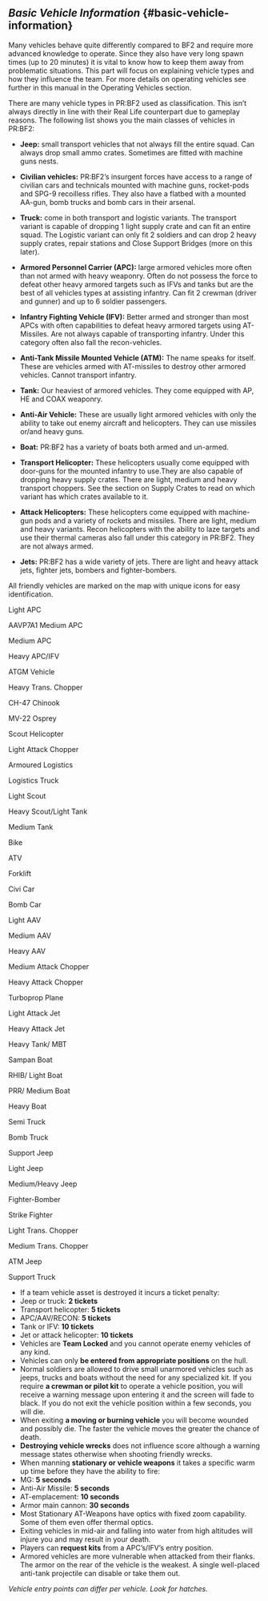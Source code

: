## _Basic Vehicle Information_ {#basic-vehicle-information}

Many vehicles behave quite differently compared to BF2 and require more advanced knowledge to operate. Since they also have very long spawn times (up to 20 minutes) it is vital to know how to keep them away from problematic situations. This part will focus on explaining vehicle types and how they influence the team. For more details on operating vehicles see further in this manual in the Operating Vehicles section.

There are many vehicle types in PR:BF2 used as classification. This isn’t always directly in line with their Real Life counterpart due to gameplay reasons. The following list shows you the main classes of vehicles in PR:BF2:

*   **Jeep:** small transport vehicles that not always fill the entire squad. Can always drop small ammo crates. Sometimes are fitted with machine guns nests.
*   **Civilian vehicles:** PR:BF2’s insurgent forces have access to a range of civilian cars and technicals mounted with machine guns, rocket-pods and SPG-9 recoilless rifles. They also have a flatbed with a mounted AA-gun, bomb trucks and bomb cars in their arsenal.
*   **Truck:** come in both transport and logistic variants. The transport variant is capable of dropping 1 light supply crate and can fit an entire squad. The Logistic variant can only fit 2 soldiers and can drop 2 heavy supply crates, repair stations and Close Support Bridges (more on this later).
*   **Armored Personnel Carrier (APC):** large armored vehicles more often than not armed with heavy weaponry. Often do not possess the force to defeat other heavy armored targets such as IFVs and tanks but are the best of all vehicles types at assisting infantry. Can fit 2 crewman (driver and gunner) and up to 6 soldier passengers.
*   **Infantry Fighting Vehicle (IFV):** Better armed and stronger than most APCs with often capabilities to defeat heavy armored targets using AT-Missiles. Are not always capable of transporting infantry. Under this category often also fall the recon-vehicles.
*   **Anti-Tank Missile Mounted Vehicle (ATM):** The name speaks for itself. These are vehicles armed with AT-missiles to destroy other armored vehicles. Cannot transport infantry.

*   **Tank:** Our heaviest of armored vehicles. They come equipped with AP, HE and COAX weaponry.
*   **Anti-Air Vehicle:** These are usually light armored vehicles with only the ability to take out enemy aircraft and helicopters. They can use missiles or/and heavy guns.
*   **Boat:** PR:BF2 has a variety of boats both armed and un-armed.
*   **Transport Helicopter:** These helicopters usually come equipped with door-guns for the mounted infantry to use.They are also capable of dropping heavy supply crates. There are light, medium and heavy transport choppers. See the section on Supply Crates to read on which variant has which crates available to it.
*   **Attack Helicopters:** These helicopters come equipped with machine-gun pods and a variety of rockets and missiles. There are light, medium and heavy variants. Recon helicopters with the ability to laze targets and use their thermal cameras also fall under this category in PR:BF2\. They are not always armed.
*   **Jets:** PR:BF2 has a wide variety of jets. There are light and heavy attack jets, fighter jets, bombers and fighter-bombers.

All friendly vehicles are marked on the map with unique icons for easy identification.

Light APC

AAVP7A1 Medium APC

Medium APC

Heavy APC/IFV

ATGM Vehicle

Heavy Trans. Chopper

CH-47 Chinook

MV-22 Osprey

Scout Helicopter

Light Attack Chopper

Armoured Logistics

Logistics Truck

Light Scout

Heavy Scout/Light Tank

Medium Tank

Bike

ATV

Forklift

Civi Car

Bomb Car

Light AAV

Medium AAV

Heavy AAV

Medium Attack Chopper

Heavy Attack Chopper

Turboprop Plane

Light Attack Jet

Heavy Attack Jet

Heavy Tank/ MBT

Sampan Boat

RHIB/ Light Boat

PRR/ Medium Boat

Heavy Boat

Semi Truck

Bomb Truck

Support Jeep

Light Jeep

Medium/Heavy Jeep

Fighter-Bomber

Strike Fighter

Light Trans. Chopper

Medium Trans. Chopper

ATM Jeep

Support Truck

*   If a team vehicle asset is destroyed it incurs a ticket penalty:
*   Jeep or truck: **2 tickets**
*   Transport helicopter: **5 tickets**
*   APC/AAV/RECON: **5 tickets**
*   Tank or IFV: **10 tickets**
*   Jet or attack helicopter: **10 tickets**
*   Vehicles are **Team Locked** and you cannot operate enemy vehicles of any kind.
*   Vehicles can only **be entered from appropriate positions** on the hull.
*   Normal soldiers are allowed to drive small unarmored vehicles such as jeeps, trucks and boats without the need for any specialized kit. If you require **a crewman or pilot kit** to operate a vehicle position, you will receive a warning message upon entering it and the screen will fade to black. If you do not exit the vehicle position within a few seconds, you will die.
*   When exiting **a moving or burning vehicle** you will become wounded and possibly die. The faster the vehicle moves the greater the chance of death.
*   **Destroying vehicle wrecks** does not influence score although a warning message states otherwise when shooting friendly wrecks.
*   When manning **stationary or vehicle weapons** it takes a specific warm up time before they have the ability to fire:
*   MG: **5 seconds**
*   Anti-Air Missile: **5 seconds**
*   AT-emplacement: **10 seconds**
*   Armor main cannon: **30 seconds**
*   Most Stationary AT-Weapons have optics with fixed zoom capability. Some of them even offer thermal optics.
*   Exiting vehicles in mid-air and falling into water from high altitudes will injure you and may result in your death.
*   Players can **request kits** from a APC’s/IFV’s entry position.
*   Armored vehicles are more vulnerable when attacked from their flanks. The armor on the rear of the vehicle is the weakest. A single well-placed anti-tank projectile can disable or take them out.

_Vehicle entry points can differ per vehicle. Look for hatches._